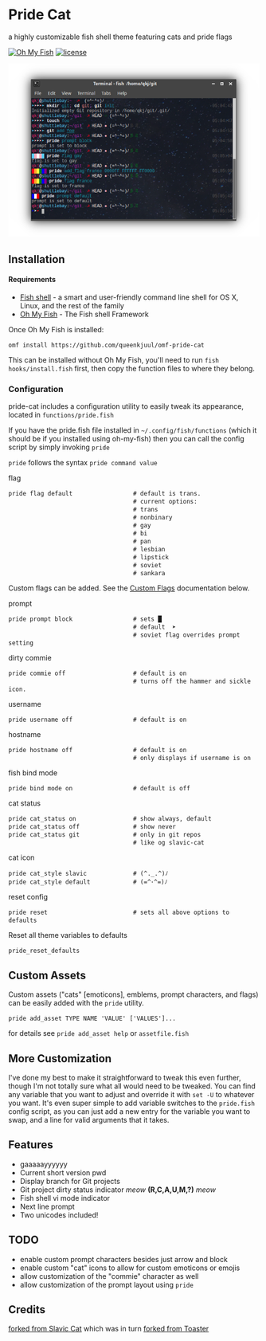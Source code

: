 # Pride Cat

a highly customizable fish shell theme featuring cats and pride flags

[![Oh My Fish](https://img.shields.io/badge/Framework-Oh_My_Fish-blue.svg?style=flat)](https://github.com/oh-my-fish/oh-my-fish)
[![license](https://img.shields.io/github/license/mashape/apistatus.svg)](/LICENSE)


![Pride Cat in action](screenshot.png)

## Installation

#### Requirements
* [Fish shell](https://github.com/fish-shell/fish-shell) - a smart and user-friendly command line
shell for OS X, Linux, and the rest of the family
* [Oh My Fish](https://github.com/oh-my-fish/oh-my-fish) - The Fish shell Framework

Once Oh My Fish is installed:

    omf install https://github.com/queenkjuul/omf-pride-cat

This can be installed without Oh My Fish, you'll need to run `fish hooks/install.fish` first, then copy the function files to where they belong. 

### Configuration

pride-cat includes a configuration utility to easily tweak its appearance, located in `functions/pride.fish`

If you have the pride.fish file installed in `~/.config/fish/functions` (which it should be if you installed using oh-my-fish) then you can call the config script by simply invoking `pride`

`pride` follows the syntax `pride command value`

flag

```
pride flag default                 # default is trans. 
                                   # current options: 
                                   # trans
                                   # nonbinary
                                   # gay
                                   # bi
                                   # pan
                                   # lesbian
                                   # lipstick
                                   # soviet
                                   # sankara
```

Custom flags can be added. See the [Custom Flags](#custom-flags) documentation below. 

prompt

    pride prompt block                 # sets █
                                       # default  ➤
                                       # soviet flag overrides prompt setting

dirty commie

                                       
    pride commie off                   # default is on
                                       # turns off the hammer and sickle icon. 

username

    pride username off                 # default is on

hostname

    pride hostname off                 # default is on 
                                       # only displays if username is on

fish bind mode

    pride bind mode on                 # default is off

cat status

    pride cat_status on                # show always, default
    pride cat_status off               # show never
    pride cat_status git               # only in git repos
                                       # like og slavic-cat

cat icon

    pride cat_style slavic             # (^._.^)ﾉ
    pride cat_style default            # (=^･^=)ﾉ

reset config

    pride reset                        # sets all above options to defaults

Reset all theme variables to defaults

    pride_reset_defaults

## Custom Assets

Custom assets ("cats" [emoticons], emblems, prompt characters, and flags) can be easily added with the `pride` utility. 

    pride add_asset TYPE NAME 'VALUE' ['VALUES']...

for details see `pride add_asset help` or `assetfile.fish`

## More Customization

I've done my best to make it straightforward to tweak this even further, though I'm not totally sure what all would need to be tweaked. You can find any variable that you want to adjust and override it with `set -U` to whatever you want. It's even super simple to add variable switches to the `pride.fish` config script, as you can just add a new entry for the variable you want to swap, and a line for valid arguments that it takes. 

## Features

 * gaaaaayyyyyy
 * Current short version pwd
 * Display branch for Git projects
 * Git project dirty status indicator *meow* **(R,C,A,U,M,?)** *meow*
 * Fish shell vi mode indicator
 * Next line prompt
 * Two unicodes included!

## TODO

 * enable custom prompt characters besides just arrow and block
 * enable custom "cat" icons to allow for custom emoticons or emojis
 * allow customization of the "commie" character as well
 * allow customization of the prompt layout using `pride`


## Credits

[forked from Slavic Cat](https://github.com/yangwao/omf-theme-slavic-cat) which was in turn [forked from Toaster](https://github.com/oh-my-fish/theme-toaster)